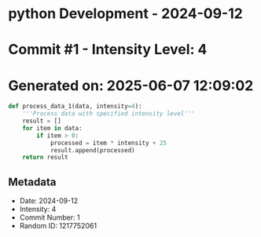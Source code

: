 ﻿# python Development - 2024-09-12
# Commit #1 - Intensity Level: 4
# Generated on: 2025-06-07 12:09:02
```python
def process_data_1(data, intensity=4):
    '''Process data with specified intensity level'''
    result = []
    for item in data:
        if item > 0:
            processed = item * intensity + 25
            result.append(processed)
    return result
```
## Metadata
- Date: 2024-09-12
- Intensity: 4
- Commit Number: 1
- Random ID: 1217752061
